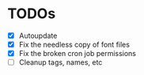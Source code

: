 # TODOs
- [x] Autoupdate
- [x] Fix the needless copy of font files
- [x] Fix the broken cron job permissions
- [ ] Cleanup tags, names, etc